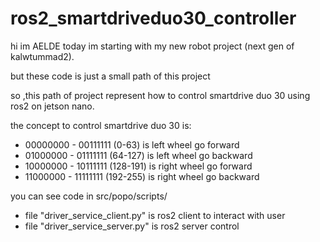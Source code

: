 # ros2_smartdriveduo30_controller

hi im AELDE today im starting with my new robot project (next gen of kalwtummad2).

but these code is just a small path of this project

so ,this path of project represent how to control smartdrive duo 30 using ros2 on jetson nano.

the concept to control smartdrive duo 30 is:
  * 00000000 - 00111111 (0-63) is left wheel go forward
  * 01000000 - 01111111 (64-127) is left wheel go backward
  * 10000000 - 10111111 (128-191) is right wheel go forward
  * 11000000 - 11111111 (192-255) is right wheel go backward

you can see code in src/popo/scripts/
  - file "driver_service_client.py" is ros2 client to interact with user
  - file "driver_service_server.py" is ros2 server control




